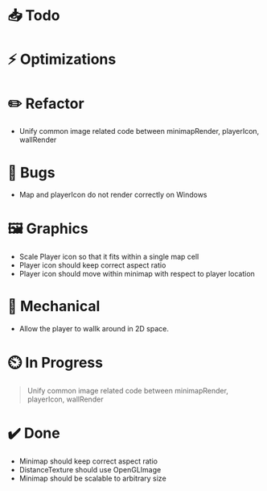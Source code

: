 # 📥 Todo

# ⚡  Optimizations

# ✏️  Refactor
* Unify common image related code between minimapRender, playerIcon, wallRender

# 🐞 Bugs
* Map and playerIcon do not render correctly on Windows

# 🖼️  Graphics
* Scale Player icon so that it fits within a single map cell
* Player icon should keep correct aspect ratio
* Player icon should move within minimap with respect to player location

# 🔧 Mechanical
* Allow the player to wallk around in 2D space.

# ⏲️  In Progress
> Unify common image related code between minimapRender, playerIcon, wallRender

# ✔️  Done
* Minimap should keep correct aspect ratio
* DistanceTexture should use OpenGLImage
* Minimap should be scalable to arbitrary size